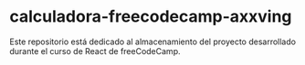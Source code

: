# calculadora-freecodecamp-axxving
Este repositorio está dedicado al almacenamiento del proyecto desarrollado durante el curso de React de freeCodeCamp.
